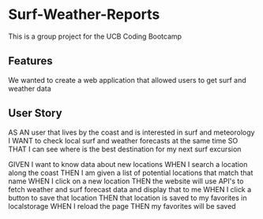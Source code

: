 # Surf-Weather-Reports
This is a group project for the UCB Coding Bootcamp

## Features
We wanted to create a web application that allowed users to get surf and weather data

## User Story
AS AN user that lives by the coast and is interested in surf and meteorology
I WANT to check local surf and weather forecasts at the same time
SO THAT I can see where is the best destination for my next surf excursion

GIVEN I want to know data about new locations
WHEN I search a location along the coast
THEN I am given a list of potential locations that match that name
WHEN I click on a new location
THEN the website will use API's to fetch weather and surf forecast data and display that to me
WHEN I click a button to save that location
THEN that location is saved to my favorites in localstorage
WHEN I reload the page
THEN my favorites will be saved 

